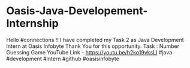 # Oasis-Java-Developement-Internship

Hello #connections !!
I have completed my Task 2 as Java Development Intern at Oasis Infobyte Thank You for this opportunity. 
Task : Number Guessing Game
YouTube Link -  https://youtu.be/h2ko19vksLI
#java #development #intern #github #oasisinfobyte
